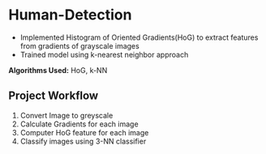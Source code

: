# Human-Detection

* Implemented Histogram of Oriented Gradients(HoG) to extract features from gradients of grayscale images
* Trained model using k-nearest neighbor approach

**Algorithms Used:** HoG, k-NN

## Project Workflow

1. Convert Image to greyscale
2. Calculate Gradients for each image
3. Computer HoG feature for each image
4. Classify images using 3-NN classifier
